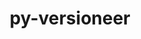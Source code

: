 ---
title: "py-versioneer"
layout: cache
categories: [package, develop]
meta: {"compilers": ["apple-clang@16.0.0", "gcc@11.1.0", "gcc@11.4.0", "gcc@13.2.0", "gcc@7.5.0", "gcc@9.4.0", "intel-oneapi-compilers@2024.2.1", "intel-oneapi-compilers@2025.1.0"], "num_specs": 131, "num_specs_by_stack": {"data-vis-sdk": 11, "e4s": 33, "e4s-neoverse-v2": 12, "e4s-neoverse_v1": 6, "e4s-oneapi": 19, "e4s-power": 2, "e4s-rocm-external": 12, "ml-darwin-aarch64-mps": 11, "ml-linux-aarch64-cpu": 12, "ml-linux-aarch64-cuda": 12, "ml-linux-x86_64-cpu": 12, "ml-linux-x86_64-cuda": 11, "radiuss": 12, "root": 131}, "oss": ["sequoia", "ubuntu18.04", "ubuntu20.04", "ubuntu22.04", "ubuntu24.04"], "platforms": ["darwin", "linux"], "stacks": ["data-vis-sdk", "e4s", "e4s-neoverse-v2", "e4s-neoverse_v1", "e4s-oneapi", "e4s-power", "e4s-rocm-external", "ml-darwin-aarch64-mps", "ml-linux-aarch64-cpu", "ml-linux-aarch64-cuda", "ml-linux-x86_64-cpu", "ml-linux-x86_64-cuda", "radiuss", "root"], "targets": ["aarch64", "neoverse_v1", "neoverse_v2", "ppc64le", "x86_64_v3"], "versions": ["0.29"]}
spec_details: [{"compiler": "gcc@11.4.0", "hash": "23ldlrhajqhrggiqe2c7qbolkyfvetil", "os": "ubuntu22.04", "platform": "linux", "size": "-", "stacks": ["e4s", "root"], "target": "x86_64_v3", "variants": ["build_system=python_pip", "+toml"], "versions": ["0.29"]}, {"compiler": "intel-oneapi-compilers@2025.1.0", "hash": "2eh3lkzhi3wveuolzwuzrg7q6jbujtni", "os": "ubuntu22.04", "platform": "linux", "size": "-", "stacks": ["e4s-oneapi", "root"], "target": "x86_64_v3", "variants": ["build_system=python_pip", "+toml"], "versions": ["0.29"]}, {"compiler": "gcc@11.4.0", "hash": "2fgbemokhhldqj4ptuuvnyhjgczbryzx", "os": "ubuntu22.04", "platform": "linux", "size": "-", "stacks": ["e4s", "root"], "target": "x86_64_v3", "variants": ["build_system=python_pip", "+toml"], "versions": ["0.29"]}, {"compiler": "gcc@11.4.0", "hash": "2oyp3e7tyefluj5fhtfdt2wc5af2egbd", "os": "ubuntu22.04", "platform": "linux", "size": "-", "stacks": ["e4s-rocm-external", "root"], "target": "x86_64_v3", "variants": ["build_system=python_pip", "+toml"], "versions": ["0.29"]}, {"compiler": "gcc@11.4.0", "hash": "2yvpdqmj64qsthrqtg74imivxq5zjnn5", "os": "ubuntu22.04", "platform": "linux", "size": "-", "stacks": ["e4s-neoverse-v2", "root"], "target": "neoverse_v2", "variants": ["build_system=python_pip", "+toml"], "versions": ["0.29"]}, {"compiler": "intel-oneapi-compilers@2024.2.1", "hash": "3bpxrmy2r3mwms27qfidh2lzicm6hxpq", "os": "ubuntu22.04", "platform": "linux", "size": "-", "stacks": ["e4s-oneapi", "root"], "target": "x86_64_v3", "variants": ["build_system=python_pip", "+toml"], "versions": ["0.29"]}, {"compiler": "gcc@11.4.0", "hash": "3gesrhdevimoqchjbabikaceusv4h6yo", "os": "ubuntu22.04", "platform": "linux", "size": "-", "stacks": ["e4s", "root"], "target": "x86_64_v3", "variants": ["build_system=python_pip", "+toml"], "versions": ["0.29"]}, {"compiler": "gcc@11.4.0", "hash": "3ja6adhdemk5rsr3pvqb3ohii2vktf25", "os": "ubuntu22.04", "platform": "linux", "size": "-", "stacks": ["e4s", "e4s-rocm-external", "root"], "target": "x86_64_v3", "variants": ["build_system=python_pip", "+toml"], "versions": ["0.29"]}, {"compiler": "gcc@11.4.0", "hash": "3jtnqwgdrs2qul2wjnm6oq4wuq3vkize", "os": "ubuntu22.04", "platform": "linux", "size": "-", "stacks": ["e4s-neoverse-v2", "root"], "target": "neoverse_v2", "variants": ["build_system=python_pip", "+toml"], "versions": ["0.29"]}, {"compiler": "gcc@13.2.0", "hash": "3p7djbocu7vco27j2bzvsg7nup5umlc6", "os": "ubuntu24.04", "platform": "linux", "size": "-", "stacks": ["ml-linux-x86_64-cpu", "ml-linux-x86_64-cuda", "root"], "target": "x86_64_v3", "variants": ["build_system=python_pip", "+toml"], "versions": ["0.29"]}, {"compiler": "apple-clang@16.0.0", "hash": "3vltrmmlnxw7g6qux5ydzvthr7vxoxrp", "os": "sequoia", "platform": "darwin", "size": "-", "stacks": ["ml-darwin-aarch64-mps", "root"], "target": "aarch64", "variants": ["build_system=python_pip", "+toml"], "versions": ["0.29"]}, {"compiler": "apple-clang@16.0.0", "hash": "4ffdgwkfsm5didi5njpbilabu66kl2bh", "os": "sequoia", "platform": "darwin", "size": "-", "stacks": ["ml-darwin-aarch64-mps", "root"], "target": "aarch64", "variants": ["build_system=python_pip", "+toml"], "versions": ["0.29"]}, {"compiler": "gcc@11.4.0", "hash": "4kzc7vsy67vigpma6yzdd74nytixtpig", "os": "ubuntu22.04", "platform": "linux", "size": "-", "stacks": ["e4s", "root"], "target": "x86_64_v3", "variants": ["build_system=python_pip", "+toml"], "versions": ["0.29"]}, {"compiler": "gcc@11.4.0", "hash": "4oc7hqlcgi2eiq4mroejnk4idtjonnkd", "os": "ubuntu22.04", "platform": "linux", "size": "-", "stacks": ["e4s-neoverse-v2", "root"], "target": "neoverse_v2", "variants": ["build_system=python_pip", "+toml"], "versions": ["0.29"]}, {"compiler": "gcc@13.2.0", "hash": "4siukdwf4lactnec3or4mkgxmkmbwamj", "os": "ubuntu24.04", "platform": "linux", "size": "-", "stacks": ["ml-linux-x86_64-cpu", "ml-linux-x86_64-cuda", "root"], "target": "x86_64_v3", "variants": ["build_system=python_pip", "+toml"], "versions": ["0.29"]}, {"compiler": "gcc@13.2.0", "hash": "4v6hxphn4jxmjq7ftz26nkkctjgehews", "os": "ubuntu24.04", "platform": "linux", "size": "-", "stacks": ["ml-linux-x86_64-cpu", "ml-linux-x86_64-cuda", "root"], "target": "x86_64_v3", "variants": ["build_system=python_pip", "+toml"], "versions": ["0.29"]}, {"compiler": "gcc@11.4.0", "hash": "56rm2pqkgypfa2nfkz62dxnkbkbmfkyt", "os": "ubuntu22.04", "platform": "linux", "size": "-", "stacks": ["e4s-neoverse-v2", "root"], "target": "neoverse_v2", "variants": ["build_system=python_pip", "+toml"], "versions": ["0.29"]}, {"compiler": "gcc@11.4.0", "hash": "5kgu5y2skw3jlwmyrxczygjatrxqlovc", "os": "ubuntu22.04", "platform": "linux", "size": "-", "stacks": ["e4s", "e4s-rocm-external", "root"], "target": "x86_64_v3", "variants": ["build_system=python_pip", "+toml"], "versions": ["0.29"]}, {"compiler": "intel-oneapi-compilers@2024.2.1", "hash": "5oamtbptylesdamokht45nddsasnzknd", "os": "ubuntu22.04", "platform": "linux", "size": "-", "stacks": ["e4s-oneapi", "root"], "target": "x86_64_v3", "variants": ["build_system=python_pip", "+toml"], "versions": ["0.29"]}, {"compiler": "intel-oneapi-compilers@2024.2.1", "hash": "5vwhjxe2sflwrixawxvkbtckigv2e6yg", "os": "ubuntu22.04", "platform": "linux", "size": "-", "stacks": ["e4s-oneapi", "root"], "target": "x86_64_v3", "variants": ["build_system=python_pip", "+toml"], "versions": ["0.29"]}, {"compiler": "gcc@13.2.0", "hash": "627o53ggb75cit3nccutj77t2rqdeqi6", "os": "ubuntu24.04", "platform": "linux", "size": "-", "stacks": ["ml-linux-aarch64-cpu", "ml-linux-aarch64-cuda", "root"], "target": "aarch64", "variants": ["build_system=python_pip", "+toml"], "versions": ["0.29"]}, {"compiler": "gcc@11.4.0", "hash": "6asdjseoryqvtolzx6iq243jghtt5dk4", "os": "ubuntu22.04", "platform": "linux", "size": "-", "stacks": ["e4s", "e4s-rocm-external", "root"], "target": "x86_64_v3", "variants": ["build_system=python_pip", "+toml"], "versions": ["0.29"]}, {"compiler": "gcc@7.5.0", "hash": "75bdpjjyqccq2w64gjyceogf4gxzx3vt", "os": "ubuntu18.04", "platform": "linux", "size": "-", "stacks": ["radiuss", "root"], "target": "x86_64_v3", "variants": ["build_system=python_pip", "+toml"], "versions": ["0.29"]}, {"compiler": "gcc@13.2.0", "hash": "a2sgtjgdqq3q7n75do3yfvmmxhwppvgg", "os": "ubuntu24.04", "platform": "linux", "size": "-", "stacks": ["ml-linux-x86_64-cpu", "ml-linux-x86_64-cuda", "root"], "target": "x86_64_v3", "variants": ["build_system=python_pip", "+toml"], "versions": ["0.29"]}, {"compiler": "intel-oneapi-compilers@2025.1.0", "hash": "acuua2zjczg3vk33qmxigch2ek6ktob6", "os": "ubuntu22.04", "platform": "linux", "size": "-", "stacks": ["e4s-oneapi", "root"], "target": "x86_64_v3", "variants": ["build_system=python_pip", "+toml"], "versions": ["0.29"]}, {"compiler": "gcc@11.1.0", "hash": "ahbdvrakyfgezpq42fdfc5dzwo4kidk7", "os": "ubuntu20.04", "platform": "linux", "size": "-", "stacks": ["data-vis-sdk", "root"], "target": "x86_64_v3", "variants": ["build_system=python_pip", "+toml"], "versions": ["0.29"]}, {"compiler": "apple-clang@16.0.0", "hash": "bwmry636gdyog3l6cf2yz6wk6cl6wgtc", "os": "sequoia", "platform": "darwin", "size": "-", "stacks": ["ml-darwin-aarch64-mps", "root"], "target": "aarch64", "variants": ["build_system=python_pip", "+toml"], "versions": ["0.29"]}, {"compiler": "gcc@11.4.0", "hash": "ci3gkjfhvogh47bppxre62eheb6p6n5y", "os": "ubuntu22.04", "platform": "linux", "size": "-", "stacks": ["e4s", "root"], "target": "x86_64_v3", "variants": ["build_system=python_pip", "+toml"], "versions": ["0.29"]}, {"compiler": "gcc@11.4.0", "hash": "clmlqi2gria7ojpuyxpdptxbtwrxnszn", "os": "ubuntu22.04", "platform": "linux", "size": "-", "stacks": ["e4s-neoverse-v2", "root"], "target": "neoverse_v2", "variants": ["build_system=python_pip", "+toml"], "versions": ["0.29"]}, {"compiler": "gcc@13.2.0", "hash": "d2zbqlyzj625jtmyndttfil6aip2k4qr", "os": "ubuntu24.04", "platform": "linux", "size": "-", "stacks": ["ml-linux-aarch64-cpu", "ml-linux-aarch64-cuda", "root"], "target": "aarch64", "variants": ["build_system=python_pip", "+toml"], "versions": ["0.29"]}, {"compiler": "gcc@13.2.0", "hash": "d3aucr4fgsvonugm6xqnjmnanfo3lms6", "os": "ubuntu24.04", "platform": "linux", "size": "-", "stacks": ["ml-linux-aarch64-cpu", "ml-linux-aarch64-cuda", "root"], "target": "aarch64", "variants": ["build_system=python_pip", "+toml"], "versions": ["0.29"]}, {"compiler": "gcc@11.1.0", "hash": "d63glgj2bdhskcxsy7pfvk2mpscg7s7h", "os": "ubuntu20.04", "platform": "linux", "size": "-", "stacks": ["data-vis-sdk", "root"], "target": "x86_64_v3", "variants": ["build_system=python_pip", "+toml"], "versions": ["0.29"]}, {"compiler": "intel-oneapi-compilers@2025.1.0", "hash": "denjwpwytklcwmpm55sbu2mwqm3q7aqr", "os": "ubuntu22.04", "platform": "linux", "size": "-", "stacks": ["e4s-oneapi", "root"], "target": "x86_64_v3", "variants": ["build_system=python_pip", "+toml"], "versions": ["0.29"]}, {"compiler": "gcc@13.2.0", "hash": "do5xjba4cx2gdyemqxqom6jod4tiol5b", "os": "ubuntu24.04", "platform": "linux", "size": "-", "stacks": ["ml-linux-aarch64-cpu", "ml-linux-aarch64-cuda", "root"], "target": "aarch64", "variants": ["build_system=python_pip", "+toml"], "versions": ["0.29"]}, {"compiler": "gcc@11.4.0", "hash": "dqg77t3ylpralt5kqizmfzodmo2u3giz", "os": "ubuntu22.04", "platform": "linux", "size": "-", "stacks": ["e4s-neoverse-v2", "root"], "target": "neoverse_v2", "variants": ["build_system=python_pip", "+toml"], "versions": ["0.29"]}, {"compiler": "apple-clang@16.0.0", "hash": "dscxkeikfcocbbj44izz5e7fsq7ebyut", "os": "sequoia", "platform": "darwin", "size": "-", "stacks": ["ml-darwin-aarch64-mps", "root"], "target": "aarch64", "variants": ["build_system=python_pip", "+toml"], "versions": ["0.29"]}, {"compiler": "gcc@11.4.0", "hash": "dvw3egywijjkrde3dovgtpxtv6zkb6za", "os": "ubuntu22.04", "platform": "linux", "size": "-", "stacks": ["e4s", "e4s-rocm-external", "root"], "target": "x86_64_v3", "variants": ["build_system=python_pip", "+toml"], "versions": ["0.29"]}, {"compiler": "apple-clang@16.0.0", "hash": "e3tqdhenoi6sb3ck7wupd7pftxz5rwa4", "os": "sequoia", "platform": "darwin", "size": "-", "stacks": ["ml-darwin-aarch64-mps", "root"], "target": "aarch64", "variants": ["build_system=python_pip", "+toml"], "versions": ["0.29"]}, {"compiler": "gcc@11.4.0", "hash": "elmjg6u43bb4uxcsilzg5gporlaqws65", "os": "ubuntu22.04", "platform": "linux", "size": "-", "stacks": ["e4s", "root"], "target": "x86_64_v3", "variants": ["build_system=python_pip", "+toml"], "versions": ["0.29"]}, {"compiler": "gcc@13.2.0", "hash": "erig66mw4civpsotnnsk65jte3zkktk4", "os": "ubuntu24.04", "platform": "linux", "size": "-", "stacks": ["ml-linux-aarch64-cpu", "ml-linux-aarch64-cuda", "root"], "target": "aarch64", "variants": ["build_system=python_pip", "+toml"], "versions": ["0.29"]}, {"compiler": "gcc@11.4.0", "hash": "expvnah5c4qlvdh34oioz62ev2tcsh6c", "os": "ubuntu22.04", "platform": "linux", "size": "-", "stacks": ["e4s", "root"], "target": "x86_64_v3", "variants": ["build_system=python_pip", "+toml"], "versions": ["0.29"]}, {"compiler": "gcc@13.2.0", "hash": "fislqtf7glsbelxtg2obinlb54d3wkff", "os": "ubuntu24.04", "platform": "linux", "size": "-", "stacks": ["ml-linux-x86_64-cpu", "ml-linux-x86_64-cuda", "root"], "target": "x86_64_v3", "variants": ["build_system=python_pip", "+toml"], "versions": ["0.29"]}, {"compiler": "gcc@11.4.0", "hash": "fsiopb36rphhvom6ndjhwlyr7ttulxjp", "os": "ubuntu22.04", "platform": "linux", "size": "-", "stacks": ["e4s", "root"], "target": "x86_64_v3", "variants": ["build_system=python_pip", "+toml"], "versions": ["0.29"]}, {"compiler": "apple-clang@16.0.0", "hash": "fzyhn2e5mjiyrwew624arj6xfgzpn73c", "os": "sequoia", "platform": "darwin", "size": "-", "stacks": ["ml-darwin-aarch64-mps", "root"], "target": "aarch64", "variants": ["build_system=python_pip", "+toml"], "versions": ["0.29"]}, {"compiler": "gcc@11.4.0", "hash": "g2a57a6rrczoyuu4gpvixsuo527ky556", "os": "ubuntu22.04", "platform": "linux", "size": "-", "stacks": ["e4s", "e4s-rocm-external", "root"], "target": "x86_64_v3", "variants": ["build_system=python_pip", "+toml"], "versions": ["0.29"]}, {"compiler": "gcc@13.2.0", "hash": "ggdou2st6ixvr33vmbfomic3pfxmtzp3", "os": "ubuntu24.04", "platform": "linux", "size": "-", "stacks": ["ml-linux-aarch64-cpu", "ml-linux-aarch64-cuda", "root"], "target": "aarch64", "variants": ["build_system=python_pip", "+toml"], "versions": ["0.29"]}, {"compiler": "intel-oneapi-compilers@2025.1.0", "hash": "gitymsfg5h5ddj6gnjnsuq22feegcone", "os": "ubuntu22.04", "platform": "linux", "size": "-", "stacks": ["e4s-oneapi", "root"], "target": "x86_64_v3", "variants": ["build_system=python_pip", "+toml"], "versions": ["0.29"]}, {"compiler": "gcc@11.4.0", "hash": "gmqtgsgnfpi5ipyvspftg5g5r26s4slw", "os": "ubuntu22.04", "platform": "linux", "size": "-", "stacks": ["e4s", "root"], "target": "x86_64_v3", "variants": ["build_system=python_pip", "+toml"], "versions": ["0.29"]}, {"compiler": "apple-clang@16.0.0", "hash": "gmzkedgtz54ix2qts6mwpzfj3c6vcubw", "os": "sequoia", "platform": "darwin", "size": "-", "stacks": ["ml-darwin-aarch64-mps", "root"], "target": "aarch64", "variants": ["build_system=python_pip", "+toml"], "versions": ["0.29"]}, {"compiler": "gcc@11.4.0", "hash": "gqbnabjydy2nzdlzqbhy7xultr2pcnaw", "os": "ubuntu22.04", "platform": "linux", "size": "-", "stacks": ["e4s", "e4s-rocm-external", "root"], "target": "x86_64_v3", "variants": ["build_system=python_pip", "+toml"], "versions": ["0.29"]}, {"compiler": "gcc@7.5.0", "hash": "gsino7fc7zmgtbnf3uhyqktfvjlvm3bb", "os": "ubuntu18.04", "platform": "linux", "size": "-", "stacks": ["radiuss", "root"], "target": "x86_64_v3", "variants": ["build_system=python_pip", "+toml"], "versions": ["0.29"]}, {"compiler": "gcc@11.1.0", "hash": "h2df4kui3syy4wyy5pnmv5qglxmfte7b", "os": "ubuntu20.04", "platform": "linux", "size": "-", "stacks": ["data-vis-sdk", "root"], "target": "x86_64_v3", "variants": ["build_system=python_pip", "+toml"], "versions": ["0.29"]}, {"compiler": "gcc@11.1.0", "hash": "h4nc33yfxkgivrg7giixgk2xuulsgeco", "os": "ubuntu20.04", "platform": "linux", "size": "-", "stacks": ["data-vis-sdk", "root"], "target": "x86_64_v3", "variants": ["build_system=python_pip", "+toml"], "versions": ["0.29"]}, {"compiler": "gcc@9.4.0", "hash": "hbs6zqaoczvwoedojebpxj3omsipombt", "os": "ubuntu20.04", "platform": "linux", "size": "-", "stacks": ["e4s-power", "root"], "target": "ppc64le", "variants": ["build_system=python_pip", "+toml"], "versions": ["0.29"]}, {"compiler": "gcc@11.4.0", "hash": "hkpzvx5mznj52u5hy7a5nyubzr6azqca", "os": "ubuntu22.04", "platform": "linux", "size": "-", "stacks": ["e4s-neoverse_v1", "root"], "target": "neoverse_v1", "variants": ["build_system=python_pip", "+toml"], "versions": ["0.29"]}, {"compiler": "gcc@11.4.0", "hash": "i4sddvcqzvanatakwuuccytruuxxmjut", "os": "ubuntu22.04", "platform": "linux", "size": "-", "stacks": ["e4s-neoverse-v2", "root"], "target": "neoverse_v2", "variants": ["build_system=python_pip", "+toml"], "versions": ["0.29"]}, {"compiler": "gcc@11.4.0", "hash": "ibi4ez5bfbgtzqbwmphieangrrd6skvl", "os": "ubuntu22.04", "platform": "linux", "size": "-", "stacks": ["e4s-neoverse_v1", "root"], "target": "neoverse_v1", "variants": ["build_system=python_pip", "+toml"], "versions": ["0.29"]}, {"compiler": "intel-oneapi-compilers@2025.1.0", "hash": "iix6rna3wchdx5hlve3xszakb23crf4q", "os": "ubuntu22.04", "platform": "linux", "size": "-", "stacks": ["e4s-oneapi", "root"], "target": "x86_64_v3", "variants": ["build_system=python_pip", "+toml"], "versions": ["0.29"]}, {"compiler": "gcc@13.2.0", "hash": "iovn3bsgwp4brrngcoqd5cm4jdqg4unc", "os": "ubuntu24.04", "platform": "linux", "size": "-", "stacks": ["ml-linux-aarch64-cpu", "ml-linux-aarch64-cuda", "root"], "target": "aarch64", "variants": ["build_system=python_pip", "+toml"], "versions": ["0.29"]}, {"compiler": "gcc@7.5.0", "hash": "ivtreg4pjs7jt735gfm7wbhqndkhukhk", "os": "ubuntu18.04", "platform": "linux", "size": "-", "stacks": ["radiuss", "root"], "target": "x86_64_v3", "variants": ["build_system=python_pip", "+toml"], "versions": ["0.29"]}, {"compiler": "intel-oneapi-compilers@2025.1.0", "hash": "je3d6paxalldrm62n4r7ezrqll4zl5v2", "os": "ubuntu22.04", "platform": "linux", "size": "-", "stacks": ["e4s-oneapi", "root"], "target": "x86_64_v3", "variants": ["build_system=python_pip", "+toml"], "versions": ["0.29"]}, {"compiler": "gcc@11.4.0", "hash": "jmph7a6on3g3s6cu3pm32e6lnri4eswe", "os": "ubuntu22.04", "platform": "linux", "size": "-", "stacks": ["e4s-neoverse_v1", "root"], "target": "neoverse_v1", "variants": ["build_system=python_pip", "+toml"], "versions": ["0.29"]}, {"compiler": "gcc@7.5.0", "hash": "juozqrzdcxlq62ux72hrquxlttqo4ygs", "os": "ubuntu18.04", "platform": "linux", "size": "-", "stacks": ["radiuss", "root"], "target": "x86_64_v3", "variants": ["build_system=python_pip", "+toml"], "versions": ["0.29"]}, {"compiler": "gcc@13.2.0", "hash": "kkeezya3abgx6d47c4l4oyp7tobcc2g2", "os": "ubuntu24.04", "platform": "linux", "size": "-", "stacks": ["ml-linux-x86_64-cpu", "ml-linux-x86_64-cuda", "root"], "target": "x86_64_v3", "variants": ["build_system=python_pip", "+toml"], "versions": ["0.29"]}, {"compiler": "intel-oneapi-compilers@2024.2.1", "hash": "krccp6fwb5qtq5lfjqv4efkrmoyqpf4z", "os": "ubuntu22.04", "platform": "linux", "size": "-", "stacks": ["e4s-oneapi", "root"], "target": "x86_64_v3", "variants": ["build_system=python_pip", "+toml"], "versions": ["0.29"]}, {"compiler": "intel-oneapi-compilers@2024.2.1", "hash": "leflx7ntkslbn7paqjzok5ooo6axjsst", "os": "ubuntu22.04", "platform": "linux", "size": "-", "stacks": ["e4s-oneapi", "root"], "target": "x86_64_v3", "variants": ["build_system=python_pip", "+toml"], "versions": ["0.29"]}, {"compiler": "gcc@13.2.0", "hash": "llass52dil2wpbqrrh27yq4wc4u6r6km", "os": "ubuntu24.04", "platform": "linux", "size": "-", "stacks": ["ml-linux-x86_64-cpu", "ml-linux-x86_64-cuda", "root"], "target": "x86_64_v3", "variants": ["build_system=python_pip", "+toml"], "versions": ["0.29"]}, {"compiler": "gcc@7.5.0", "hash": "lo4gjz4qcc3yodxa2c2srxicvirpdmzj", "os": "ubuntu18.04", "platform": "linux", "size": "-", "stacks": ["radiuss", "root"], "target": "x86_64_v3", "variants": ["build_system=python_pip", "+toml"], "versions": ["0.29"]}, {"compiler": "gcc@11.4.0", "hash": "ltssdsn3jyqphp5fioh5vtcjhiuodsmg", "os": "ubuntu22.04", "platform": "linux", "size": "-", "stacks": ["e4s", "root"], "target": "x86_64_v3", "variants": ["build_system=python_pip", "+toml"], "versions": ["0.29"]}, {"compiler": "gcc@11.1.0", "hash": "mindoxy7wge7q4xtfqvggnufn4wiclou", "os": "ubuntu20.04", "platform": "linux", "size": "-", "stacks": ["data-vis-sdk", "root"], "target": "x86_64_v3", "variants": ["build_system=python_pip", "+toml"], "versions": ["0.29"]}, {"compiler": "gcc@7.5.0", "hash": "mwfkxqb4jwwwc3n4sqflicekzdczibxs", "os": "ubuntu18.04", "platform": "linux", "size": "-", "stacks": ["radiuss", "root"], "target": "x86_64_v3", "variants": ["build_system=python_pip", "+toml"], "versions": ["0.29"]}, {"compiler": "gcc@11.4.0", "hash": "my2d4smsgjnocrqzm5beaka6selgcfoy", "os": "ubuntu22.04", "platform": "linux", "size": "-", "stacks": ["e4s", "root"], "target": "x86_64_v3", "variants": ["build_system=python_pip", "+toml"], "versions": ["0.29"]}, {"compiler": "gcc@13.2.0", "hash": "myhjrvzzdcpoludnnhlcu7zc7aqddr57", "os": "ubuntu24.04", "platform": "linux", "size": "-", "stacks": ["ml-linux-x86_64-cpu", "ml-linux-x86_64-cuda", "root"], "target": "x86_64_v3", "variants": ["build_system=python_pip", "+toml"], "versions": ["0.29"]}, {"compiler": "gcc@11.4.0", "hash": "n5ffp3cmagpf7fqc2bes4wrixc37dnl4", "os": "ubuntu22.04", "platform": "linux", "size": "-", "stacks": ["e4s", "root"], "target": "x86_64_v3", "variants": ["build_system=python_pip", "+toml"], "versions": ["0.29"]}, {"compiler": "gcc@11.4.0", "hash": "nobull5hhijuudpwzlt3ju6n5jftywg5", "os": "ubuntu22.04", "platform": "linux", "size": "-", "stacks": ["e4s", "e4s-rocm-external", "root"], "target": "x86_64_v3", "variants": ["build_system=python_pip", "+toml"], "versions": ["0.29"]}, {"compiler": "gcc@11.4.0", "hash": "opr4t4c7fkcl5sx7yt6jfnuei6liz7qx", "os": "ubuntu22.04", "platform": "linux", "size": "-", "stacks": ["e4s", "root"], "target": "x86_64_v3", "variants": ["build_system=python_pip", "+toml"], "versions": ["0.29"]}, {"compiler": "gcc@11.4.0", "hash": "otzjrz7n47ye3472j6kxtk6wlla4tffu", "os": "ubuntu22.04", "platform": "linux", "size": "-", "stacks": ["e4s-neoverse-v2", "root"], "target": "neoverse_v2", "variants": ["build_system=python_pip", "+toml"], "versions": ["0.29"]}, {"compiler": "gcc@11.4.0", "hash": "p26ghwxrr6ylwbpql4urcxjwlmwzzhfr", "os": "ubuntu22.04", "platform": "linux", "size": "-", "stacks": ["e4s", "e4s-rocm-external", "root"], "target": "x86_64_v3", "variants": ["build_system=python_pip", "+toml"], "versions": ["0.29"]}, {"compiler": "gcc@11.4.0", "hash": "pb2hqegzkltphelqs2np34k7hg55bz7y", "os": "ubuntu22.04", "platform": "linux", "size": "-", "stacks": ["e4s-neoverse_v1", "root"], "target": "neoverse_v1", "variants": ["build_system=python_pip", "+toml"], "versions": ["0.29"]}, {"compiler": "gcc@13.2.0", "hash": "peq6uqpxp6bnuap3mtsmtrydkyhkqmqk", "os": "ubuntu24.04", "platform": "linux", "size": "-", "stacks": ["ml-linux-x86_64-cpu", "ml-linux-x86_64-cuda", "root"], "target": "x86_64_v3", "variants": ["build_system=python_pip", "+toml"], "versions": ["0.29"]}, {"compiler": "gcc@9.4.0", "hash": "ppzeams5mpz6cvp5pzzikidbf53adnho", "os": "ubuntu20.04", "platform": "linux", "size": "-", "stacks": ["e4s-power", "root"], "target": "ppc64le", "variants": ["build_system=python_pip", "+toml"], "versions": ["0.29"]}, {"compiler": "gcc@11.4.0", "hash": "pwizuzwczu4su3ix5bx2nkwxj2did643", "os": "ubuntu22.04", "platform": "linux", "size": "-", "stacks": ["e4s-neoverse-v2", "root"], "target": "neoverse_v2", "variants": ["build_system=python_pip", "+toml"], "versions": ["0.29"]}, {"compiler": "intel-oneapi-compilers@2024.2.1", "hash": "q6jinogv5f36f2j7bhl57jvpp7xsiazh", "os": "ubuntu22.04", "platform": "linux", "size": "-", "stacks": ["e4s-oneapi", "root"], "target": "x86_64_v3", "variants": ["build_system=python_pip", "+toml"], "versions": ["0.29"]}, {"compiler": "gcc@13.2.0", "hash": "qbl4rfqlssd4trtkmhdskeqncqx2b4te", "os": "ubuntu24.04", "platform": "linux", "size": "-", "stacks": ["ml-linux-aarch64-cpu", "ml-linux-aarch64-cuda", "root"], "target": "aarch64", "variants": ["build_system=python_pip", "+toml"], "versions": ["0.29"]}, {"compiler": "gcc@11.1.0", "hash": "qh2r5o3syhae3dpxnpdoup726e54ekr2", "os": "ubuntu20.04", "platform": "linux", "size": "-", "stacks": ["data-vis-sdk", "root"], "target": "x86_64_v3", "variants": ["build_system=python_pip", "+toml"], "versions": ["0.29"]}, {"compiler": "gcc@11.1.0", "hash": "ql3u66rg5yfbb77nbb763u455ivp7flb", "os": "ubuntu20.04", "platform": "linux", "size": "-", "stacks": ["data-vis-sdk", "root"], "target": "x86_64_v3", "variants": ["build_system=python_pip", "+toml"], "versions": ["0.29"]}, {"compiler": "gcc@7.5.0", "hash": "qn7hmnqznmhmnltxkuxn5yvxpk4rihjk", "os": "ubuntu18.04", "platform": "linux", "size": "-", "stacks": ["radiuss", "root"], "target": "x86_64_v3", "variants": ["build_system=python_pip", "+toml"], "versions": ["0.29"]}, {"compiler": "gcc@11.4.0", "hash": "qrkx2n46kckm6rzmbhm5syw6hg7kgq5y", "os": "ubuntu22.04", "platform": "linux", "size": "-", "stacks": ["e4s", "e4s-rocm-external", "root"], "target": "x86_64_v3", "variants": ["build_system=python_pip", "+toml"], "versions": ["0.29"]}, {"compiler": "gcc@11.4.0", "hash": "r4zuk3m6bys4xu3oh4mmfa6cd47b6y4j", "os": "ubuntu22.04", "platform": "linux", "size": "-", "stacks": ["e4s", "root"], "target": "x86_64_v3", "variants": ["build_system=python_pip", "+toml"], "versions": ["0.29"]}, {"compiler": "gcc@7.5.0", "hash": "re6jyvwipove326t2fnjlobz5gwnyefy", "os": "ubuntu18.04", "platform": "linux", "size": "-", "stacks": ["radiuss", "root"], "target": "x86_64_v3", "variants": ["build_system=python_pip", "+toml"], "versions": ["0.29"]}, {"compiler": "gcc@13.2.0", "hash": "rzzx5wj63h57jpwa4qlna5yhi6a4aizy", "os": "ubuntu24.04", "platform": "linux", "size": "-", "stacks": ["ml-linux-x86_64-cpu", "root"], "target": "x86_64_v3", "variants": ["build_system=python_pip", "+toml"], "versions": ["0.29"]}, {"compiler": "gcc@11.1.0", "hash": "s3okqqvb3syb7f2u6zx2l3jdfpoct3qn", "os": "ubuntu20.04", "platform": "linux", "size": "-", "stacks": ["data-vis-sdk", "root"], "target": "x86_64_v3", "variants": ["build_system=python_pip", "+toml"], "versions": ["0.29"]}, {"compiler": "apple-clang@16.0.0", "hash": "sdqemb4m5ygg3ouwkazxiegfdnvf4on2", "os": "sequoia", "platform": "darwin", "size": "-", "stacks": ["ml-darwin-aarch64-mps", "root"], "target": "aarch64", "variants": ["build_system=python_pip", "+toml"], "versions": ["0.29"]}, {"compiler": "gcc@11.4.0", "hash": "skbctkmxysu4sdk64v7dv2t4gtyznppg", "os": "ubuntu22.04", "platform": "linux", "size": "-", "stacks": ["e4s-neoverse_v1", "root"], "target": "neoverse_v1", "variants": ["build_system=python_pip", "+toml"], "versions": ["0.29"]}, {"compiler": "intel-oneapi-compilers@2024.2.1", "hash": "slyblqip4xzc7x7amamyzxowoneg6pv3", "os": "ubuntu22.04", "platform": "linux", "size": "-", "stacks": ["e4s-oneapi", "root"], "target": "x86_64_v3", "variants": ["build_system=python_pip", "+toml"], "versions": ["0.29"]}, {"compiler": "gcc@11.4.0", "hash": "snitggcndum77ibntk3aclqzzkl5ozzy", "os": "ubuntu22.04", "platform": "linux", "size": "-", "stacks": ["e4s", "root"], "target": "x86_64_v3", "variants": ["build_system=python_pip", "+toml"], "versions": ["0.29"]}, {"compiler": "gcc@11.1.0", "hash": "t53aaqwvztps2niacj2wgm3welbrlsl5", "os": "ubuntu20.04", "platform": "linux", "size": "-", "stacks": ["data-vis-sdk", "root"], "target": "x86_64_v3", "variants": ["build_system=python_pip", "+toml"], "versions": ["0.29"]}, {"compiler": "intel-oneapi-compilers@2025.1.0", "hash": "tcrqgces7xy6i4kl7gdlhxzswbz5hmky", "os": "ubuntu22.04", "platform": "linux", "size": "-", "stacks": ["e4s-oneapi", "root"], "target": "x86_64_v3", "variants": ["build_system=python_pip", "+toml"], "versions": ["0.29"]}, {"compiler": "intel-oneapi-compilers@2025.1.0", "hash": "tgto2th3a6okwznexaa4h664kvgfxzfm", "os": "ubuntu22.04", "platform": "linux", "size": "-", "stacks": ["e4s-oneapi", "root"], "target": "x86_64_v3", "variants": ["build_system=python_pip", "+toml"], "versions": ["0.29"]}, {"compiler": "apple-clang@16.0.0", "hash": "tiujni5k6j2pnximkrp6iy7yqps7mpys", "os": "sequoia", "platform": "darwin", "size": "-", "stacks": ["ml-darwin-aarch64-mps", "root"], "target": "aarch64", "variants": ["build_system=python_pip", "+toml"], "versions": ["0.29"]}, {"compiler": "gcc@11.4.0", "hash": "tq3qsbldscmhkadq7gqxp4vuckv5cee6", "os": "ubuntu22.04", "platform": "linux", "size": "-", "stacks": ["e4s", "root"], "target": "x86_64_v3", "variants": ["build_system=python_pip", "+toml"], "versions": ["0.29"]}, {"compiler": "gcc@7.5.0", "hash": "ufs6atsayrwezzt3ebba2oyosqgcgyhi", "os": "ubuntu18.04", "platform": "linux", "size": "-", "stacks": ["radiuss", "root"], "target": "x86_64_v3", "variants": ["build_system=python_pip", "+toml"], "versions": ["0.29"]}, {"compiler": "gcc@13.2.0", "hash": "ujj74wq5wwcena32b67fxg5iuxqkysir", "os": "ubuntu24.04", "platform": "linux", "size": "-", "stacks": ["ml-linux-aarch64-cpu", "ml-linux-aarch64-cuda", "root"], "target": "aarch64", "variants": ["build_system=python_pip", "+toml"], "versions": ["0.29"]}, {"compiler": "gcc@11.4.0", "hash": "ukgwzpkrm375ue2y2mwefu2l5khqlyv3", "os": "ubuntu22.04", "platform": "linux", "size": "-", "stacks": ["e4s", "root"], "target": "x86_64_v3", "variants": ["build_system=python_pip", "+toml"], "versions": ["0.29"]}, {"compiler": "gcc@11.4.0", "hash": "uqrrizphvqbtq4bsqsfytp3v22m6lb4t", "os": "ubuntu22.04", "platform": "linux", "size": "-", "stacks": ["e4s-neoverse-v2", "root"], "target": "neoverse_v2", "variants": ["build_system=python_pip", "+toml"], "versions": ["0.29"]}, {"compiler": "intel-oneapi-compilers@2024.2.1", "hash": "uv2kkvhbw3wlbukluu72d2frmvspujtf", "os": "ubuntu22.04", "platform": "linux", "size": "-", "stacks": ["e4s-oneapi", "root"], "target": "x86_64_v3", "variants": ["build_system=python_pip", "+toml"], "versions": ["0.29"]}, {"compiler": "gcc@13.2.0", "hash": "vbszqfgbdbxsggxrjareolxunveyhnop", "os": "ubuntu24.04", "platform": "linux", "size": "-", "stacks": ["ml-linux-x86_64-cpu", "ml-linux-x86_64-cuda", "root"], "target": "x86_64_v3", "variants": ["build_system=python_pip", "+toml"], "versions": ["0.29"]}, {"compiler": "gcc@13.2.0", "hash": "vs4aq6jygff7jv62kcnc6nej53wzlrl2", "os": "ubuntu24.04", "platform": "linux", "size": "-", "stacks": ["ml-linux-aarch64-cpu", "ml-linux-aarch64-cuda", "root"], "target": "aarch64", "variants": ["build_system=python_pip", "+toml"], "versions": ["0.29"]}, {"compiler": "intel-oneapi-compilers@2024.2.1", "hash": "vunsirjkka2pmapzueukmbxeb32fzfqs", "os": "ubuntu22.04", "platform": "linux", "size": "-", "stacks": ["e4s-oneapi", "root"], "target": "x86_64_v3", "variants": ["build_system=python_pip", "+toml"], "versions": ["0.29"]}, {"compiler": "gcc@11.4.0", "hash": "vxdb7y7xzxty45arviqjfrjawqfjb6rv", "os": "ubuntu22.04", "platform": "linux", "size": "-", "stacks": ["e4s", "root"], "target": "x86_64_v3", "variants": ["build_system=python_pip", "+toml"], "versions": ["0.29"]}, {"compiler": "gcc@7.5.0", "hash": "w6l6gu3vqtqtewgmuiihttzi5phacfso", "os": "ubuntu18.04", "platform": "linux", "size": "-", "stacks": ["radiuss", "root"], "target": "x86_64_v3", "variants": ["build_system=python_pip", "+toml"], "versions": ["0.29"]}, {"compiler": "gcc@13.2.0", "hash": "wbn4f5r2tmmfhyzedehb7uc7vgewyqxp", "os": "ubuntu24.04", "platform": "linux", "size": "-", "stacks": ["ml-linux-aarch64-cpu", "ml-linux-aarch64-cuda", "root"], "target": "aarch64", "variants": ["build_system=python_pip", "+toml"], "versions": ["0.29"]}, {"compiler": "gcc@11.4.0", "hash": "wp3emex4zsphqoagki2vbopovcf4z5rs", "os": "ubuntu22.04", "platform": "linux", "size": "-", "stacks": ["e4s", "e4s-rocm-external", "root"], "target": "x86_64_v3", "variants": ["build_system=python_pip", "+toml"], "versions": ["0.29"]}, {"compiler": "gcc@11.4.0", "hash": "wsz2rly4ww2wootmbwnobrrtommvb2vj", "os": "ubuntu22.04", "platform": "linux", "size": "-", "stacks": ["e4s-neoverse-v2", "root"], "target": "neoverse_v2", "variants": ["build_system=python_pip", "+toml"], "versions": ["0.29"]}, {"compiler": "gcc@7.5.0", "hash": "wxbfx3uyg2sqckx6cfrvwar66scpp76h", "os": "ubuntu18.04", "platform": "linux", "size": "-", "stacks": ["radiuss", "root"], "target": "x86_64_v3", "variants": ["build_system=python_pip", "+toml"], "versions": ["0.29"]}, {"compiler": "intel-oneapi-compilers@2025.1.0", "hash": "wzb6xtxrjvq7wypyhgwxguu2bg6jj3b7", "os": "ubuntu22.04", "platform": "linux", "size": "-", "stacks": ["e4s-oneapi", "root"], "target": "x86_64_v3", "variants": ["build_system=python_pip", "+toml"], "versions": ["0.29"]}, {"compiler": "gcc@13.2.0", "hash": "xbjxolsp4pblki5o4eplmctvus3uoxx5", "os": "ubuntu24.04", "platform": "linux", "size": "-", "stacks": ["ml-linux-aarch64-cpu", "ml-linux-aarch64-cuda", "root"], "target": "aarch64", "variants": ["build_system=python_pip", "+toml"], "versions": ["0.29"]}, {"compiler": "apple-clang@16.0.0", "hash": "xdszqoi6dsduqy6dt24xwkow325w3em4", "os": "sequoia", "platform": "darwin", "size": "-", "stacks": ["ml-darwin-aarch64-mps", "root"], "target": "aarch64", "variants": ["build_system=python_pip", "+toml"], "versions": ["0.29"]}, {"compiler": "gcc@7.5.0", "hash": "xs7a5a4omwjzkpyz2caqo3wp623kcx2r", "os": "ubuntu18.04", "platform": "linux", "size": "-", "stacks": ["radiuss", "root"], "target": "x86_64_v3", "variants": ["build_system=python_pip", "+toml"], "versions": ["0.29"]}, {"compiler": "gcc@11.4.0", "hash": "xt4xywb4a4h3wknqh44qf3phgef5xw73", "os": "ubuntu22.04", "platform": "linux", "size": "-", "stacks": ["e4s", "root"], "target": "x86_64_v3", "variants": ["build_system=python_pip", "+toml"], "versions": ["0.29"]}, {"compiler": "gcc@11.1.0", "hash": "xuevbxylbn3uu2jws4tqo4u5kwflbd54", "os": "ubuntu20.04", "platform": "linux", "size": "-", "stacks": ["data-vis-sdk", "root"], "target": "x86_64_v3", "variants": ["build_system=python_pip", "+toml"], "versions": ["0.29"]}, {"compiler": "gcc@11.4.0", "hash": "xz4qx4lbxlvqwstu2asddyvm7jjvckje", "os": "ubuntu22.04", "platform": "linux", "size": "-", "stacks": ["e4s", "e4s-rocm-external", "root"], "target": "x86_64_v3", "variants": ["build_system=python_pip", "+toml"], "versions": ["0.29"]}, {"compiler": "gcc@11.4.0", "hash": "y2veglsca4nhlyeph36tvmp77sga2tzr", "os": "ubuntu22.04", "platform": "linux", "size": "-", "stacks": ["e4s-neoverse-v2", "root"], "target": "neoverse_v2", "variants": ["build_system=python_pip", "+toml"], "versions": ["0.29"]}, {"compiler": "apple-clang@16.0.0", "hash": "yaeq3rd7eyvcio6hqwsyvogcoxs34zif", "os": "sequoia", "platform": "darwin", "size": "-", "stacks": ["ml-darwin-aarch64-mps", "root"], "target": "aarch64", "variants": ["build_system=python_pip", "+toml"], "versions": ["0.29"]}, {"compiler": "gcc@11.4.0", "hash": "yhlo3q4bux7pb473d3xkgockyoquswnd", "os": "ubuntu22.04", "platform": "linux", "size": "-", "stacks": ["e4s", "root"], "target": "x86_64_v3", "variants": ["build_system=python_pip", "+toml"], "versions": ["0.29"]}, {"compiler": "gcc@11.4.0", "hash": "yjkxcqw754ksv76vrg2g4h23we4eeaqc", "os": "ubuntu22.04", "platform": "linux", "size": "-", "stacks": ["e4s", "root"], "target": "x86_64_v3", "variants": ["build_system=python_pip", "+toml"], "versions": ["0.29"]}, {"compiler": "gcc@13.2.0", "hash": "ysvsz2rl3t4dnqu45uvkz22txdp32mci", "os": "ubuntu24.04", "platform": "linux", "size": "-", "stacks": ["ml-linux-x86_64-cpu", "ml-linux-x86_64-cuda", "root"], "target": "x86_64_v3", "variants": ["build_system=python_pip", "+toml"], "versions": ["0.29"]}, {"compiler": "gcc@11.4.0", "hash": "z62ol6srqm7sqp7sw67uaqpi52rhlkmh", "os": "ubuntu22.04", "platform": "linux", "size": "-", "stacks": ["e4s-neoverse_v1", "root"], "target": "neoverse_v1", "variants": ["build_system=python_pip", "+toml"], "versions": ["0.29"]}, {"compiler": "gcc@11.4.0", "hash": "zh5p5kw4toalm2hi3jnaykdh5ifbj4dg", "os": "ubuntu22.04", "platform": "linux", "size": "-", "stacks": ["e4s", "root"], "target": "x86_64_v3", "variants": ["build_system=python_pip", "+toml"], "versions": ["0.29"]}, {"compiler": "gcc@11.1.0", "hash": "zonxilebfn5uhawaoxqsur7fqtxbe56t", "os": "ubuntu20.04", "platform": "linux", "size": "-", "stacks": ["data-vis-sdk", "root"], "target": "x86_64_v3", "variants": ["build_system=python_pip", "+toml"], "versions": ["0.29"]}, {"compiler": "intel-oneapi-compilers@2025.1.0", "hash": "zopide2u4ofdhkufx5tmo3j2ekqmrihp", "os": "ubuntu22.04", "platform": "linux", "size": "-", "stacks": ["e4s-oneapi", "root"], "target": "x86_64_v3", "variants": ["build_system=python_pip", "+toml"], "versions": ["0.29"]}]
---